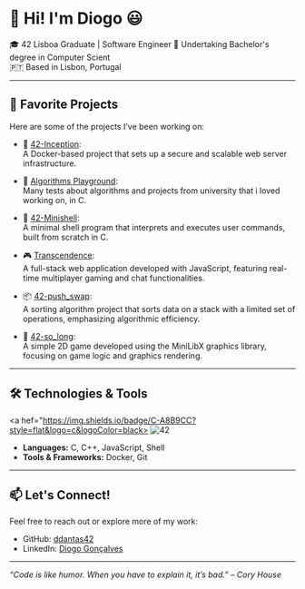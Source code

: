 # 👋 Hi! I'm Diogo 😃

🎓 42 Lisboa Graduate | Software Engineer
🌱 Undertaking Bachelor's degree in Computer Scient  
🇵🇹 Based in Lisbon, Portugal

---

## 🚀 Favorite Projects

Here are some of the projects I've been working on:

- 🔐 [42-Inception](https://github.com/ddantas42/42-Inception):  
  A Docker-based project that sets up a secure and scalable web server infrastructure.

- 🧠 [Algorithms Playground](https://github.com/ddantas42/Algorithms):  
  Many tests about algorithms and projects from university that i loved working on, in C.

- 🐚 [42-Minishell](https://github.com/42-Minishell-Team-D/42-Minishell):  
  A minimal shell program that interprets and executes user commands, built from scratch in C.

- 🎮 [Transcendence](https://github.com/TheFtTranscendence/Transcendence):  
  A full-stack web application developed with JavaScript, featuring real-time multiplayer gaming and chat functionalities.

- 📦 [42-push_swap](https://github.com/ddantas42/42-push_swap):  
  A sorting algorithm project that sorts data on a stack with a limited set of operations, emphasizing algorithmic efficiency.

- 🧱 [42-so_long](https://github.com/ddantas42/42-so_long):  
  A simple 2D game developed using the MiniLibX graphics library, focusing on game logic and graphics rendering.

---

## 🛠️ Technologies & Tools
<a hef="https://img.shields.io/badge/C-A8B9CC?style=flat&logo=c&logoColor=black>
![42](https://img.shields.io/badge/-42-black?style=for-the-badge&logo=42&logoColor=white)
- **Languages:** C, C++, JavaScript, Shell
- **Tools & Frameworks:** Docker, Git
---

## 📫 Let's Connect!

Feel free to reach out or explore more of my work:

- GitHub: [ddantas42](https://github.com/ddantas42)
- LinkedIn: [Diogo Gonçalves](https://www.linkedin.com/in/diogo-gonçalves-794686272/)

---

*“Code is like humor. When you have to explain it, it’s bad.” – Cory House*
